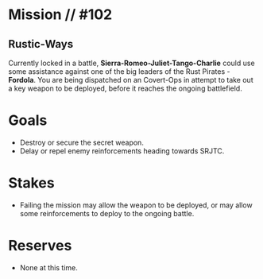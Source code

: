 # Mission // #102
## Rustic-Ways

Currently locked in a battle, **Sierra-Romeo-Juliet-Tango-Charlie** could use some assistance against one of the big leaders of the Rust Pirates - **Fordola**. You are being dispatched on an Covert-Ops in attempt to take out a key weapon to be deployed, before it reaches the ongoing battlefield.

# Goals
- Destroy or secure the secret weapon.
- Delay or repel enemy reinforcements heading towards SRJTC.

# Stakes
- Failing the mission may allow the weapon to be deployed, or may allow some reinforcements to deploy to the ongoing battle.

# Reserves
- None at this time.